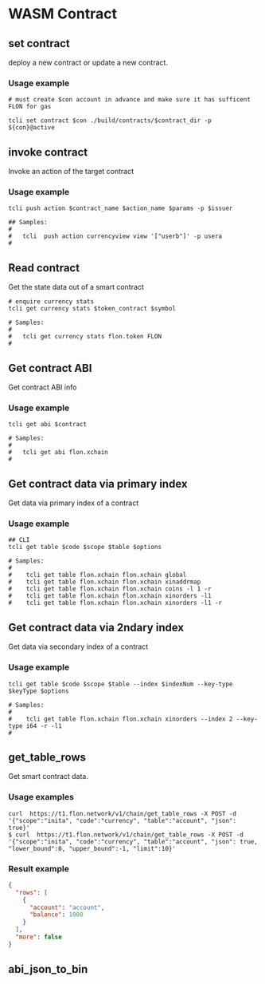 # WASM Contract

## set contract 

deploy a new contract or update a new contract.

### Usage example 
```shell
# must create $con account in advance and make sure it has sufficent FLON for gas

tcli set contract $con ./build/contracts/$contract_dir -p ${con}@active
```

## invoke contract

Invoke an action of the target contract

### Usage example
```shell
tcli push action $contract_name $action_name $params -p $issuer

## Samples:
#
#   tcli  push action currencyview view '["userb"]' -p usera
#
```

## Read contract

Get the state data out of a smart contract

```shell
# enquire currency stats
tcli get currency stats $token_contract $symbol

# Samples:
#
#   tcli get currency stats flon.token FLON
#
```

## Get contract ABI

Get contract ABI info

### Usage example
```shell
tcli get abi $contract

# Samples:
#
#   tcli get abi flon.xchain
#
```
## Get contract data via primary index

Get data via primary index of a contract

### Usage example
```shell
## CLI
tcli get table $code $scope $table $options

# Samples:
#
#    tcli get table flon.xchain flon.xchain global
#    tcli get table flon.xchain flon.xchain xinaddrmap
#    tcli get table flon.xchain flon.xchain coins -l 1 -r
#    tcli get table flon.xchain flon.xchain xinorders -l1
#    tcli get table flon.xchain flon.xchain xinorders -l1 -r
```

## Get contract data via 2ndary index
Get data via secondary index of a contract

### Usage example
```shell
tcli get table $code $scope $table --index $indexNum --key-type $keyType $options

# Samples:
#
#    tcli get table flon.xchain flon.xchain xinorders --index 2 --key-type i64 -r -l1
#
```

## get_table_rows

Get smart contract data.

### Usage examples
```shell
curl  https://t1.flon.network/v1/chain/get_table_rows -X POST -d '{"scope":"inita", "code":"currency", "table":"account", "json": true}'
$ curl  https://t1.flon.network/v1/chain/get_table_rows -X POST -d '{"scope":"inita", "code":"currency", "table":"account", "json": true, "lower_bound":0, "upper_bound":-1, "limit":10}'

```

### Result example
```json
{
  "rows": [
    {
      "account": "account",
      "balance": 1000
    }
  ],
  "more": false
}
```

## abi_json_to_bin
